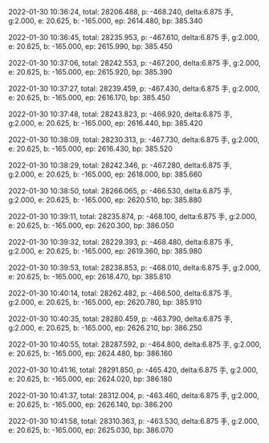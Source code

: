 2022-01-30 10:36:24, total: 28206.488, p: -468.240, delta:6.875 手, g:2.000, e: 20.625, b: -165.000, ep: 2614.480, bp: 385.340

2022-01-30 10:36:45, total: 28235.953, p: -467.610, delta:6.875 手, g:2.000, e: 20.625, b: -165.000, ep: 2615.990, bp: 385.450

2022-01-30 10:37:06, total: 28242.553, p: -467.200, delta:6.875 手, g:2.000, e: 20.625, b: -165.000, ep: 2615.920, bp: 385.390

2022-01-30 10:37:27, total: 28239.459, p: -467.430, delta:6.875 手, g:2.000, e: 20.625, b: -165.000, ep: 2616.170, bp: 385.450

2022-01-30 10:37:48, total: 28243.823, p: -466.920, delta:6.875 手, g:2.000, e: 20.625, b: -165.000, ep: 2616.440, bp: 385.420

2022-01-30 10:38:09, total: 28230.313, p: -467.730, delta:6.875 手, g:2.000, e: 20.625, b: -165.000, ep: 2616.430, bp: 385.520

2022-01-30 10:38:29, total: 28242.346, p: -467.280, delta:6.875 手, g:2.000, e: 20.625, b: -165.000, ep: 2618.000, bp: 385.660

2022-01-30 10:38:50, total: 28266.065, p: -466.530, delta:6.875 手, g:2.000, e: 20.625, b: -165.000, ep: 2620.510, bp: 385.880

2022-01-30 10:39:11, total: 28235.874, p: -468.100, delta:6.875 手, g:2.000, e: 20.625, b: -165.000, ep: 2620.300, bp: 386.050

2022-01-30 10:39:32, total: 28229.393, p: -468.480, delta:6.875 手, g:2.000, e: 20.625, b: -165.000, ep: 2619.360, bp: 385.980

2022-01-30 10:39:53, total: 28238.853, p: -468.010, delta:6.875 手, g:2.000, e: 20.625, b: -165.000, ep: 2618.470, bp: 385.810

2022-01-30 10:40:14, total: 28262.482, p: -466.500, delta:6.875 手, g:2.000, e: 20.625, b: -165.000, ep: 2620.780, bp: 385.910

2022-01-30 10:40:35, total: 28280.459, p: -463.790, delta:6.875 手, g:2.000, e: 20.625, b: -165.000, ep: 2626.210, bp: 386.250

2022-01-30 10:40:55, total: 28287.592, p: -464.800, delta:6.875 手, g:2.000, e: 20.625, b: -165.000, ep: 2624.480, bp: 386.160

2022-01-30 10:41:16, total: 28291.850, p: -465.420, delta:6.875 手, g:2.000, e: 20.625, b: -165.000, ep: 2624.020, bp: 386.180

2022-01-30 10:41:37, total: 28312.004, p: -463.460, delta:6.875 手, g:2.000, e: 20.625, b: -165.000, ep: 2626.140, bp: 386.200

2022-01-30 10:41:58, total: 28310.363, p: -463.530, delta:6.875 手, g:2.000, e: 20.625, b: -165.000, ep: 2625.030, bp: 386.070